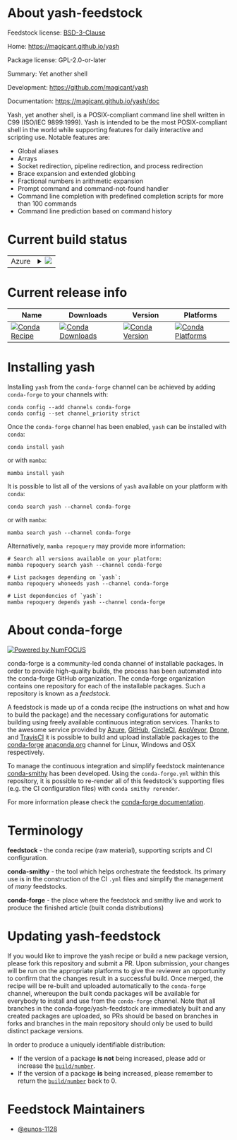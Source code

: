 About yash-feedstock
====================

Feedstock license: [BSD-3-Clause](https://github.com/conda-forge/yash-feedstock/blob/main/LICENSE.txt)

Home: https://magicant.github.io/yash

Package license: GPL-2.0-or-later

Summary: Yet another shell

Development: https://github.com/magicant/yash

Documentation: https://magicant.github.io/yash/doc

Yash, yet another shell, is a POSIX-compliant command line shell written in C99 (ISO/IEC 9899:1999).
Yash is intended to be the most POSIX-compliant shell in the world while supporting features for daily interactive and scripting use.
Notable features are:
  - Global aliases
  - Arrays
  - Socket redirection, pipeline redirection, and process redirection
  - Brace expansion and extended globbing
  - Fractional numbers in arithmetic expansion
  - Prompt command and command-not-found handler
  - Command line completion with predefined completion scripts for more than 100 commands
  - Command line prediction based on command history

Current build status
====================


<table>
    
  <tr>
    <td>Azure</td>
    <td>
      <details>
        <summary>
          <a href="https://dev.azure.com/conda-forge/feedstock-builds/_build/latest?definitionId=25082&branchName=main">
            <img src="https://dev.azure.com/conda-forge/feedstock-builds/_apis/build/status/yash-feedstock?branchName=main">
          </a>
        </summary>
        <table>
          <thead><tr><th>Variant</th><th>Status</th></tr></thead>
          <tbody><tr>
              <td>linux_64</td>
              <td>
                <a href="https://dev.azure.com/conda-forge/feedstock-builds/_build/latest?definitionId=25082&branchName=main">
                  <img src="https://dev.azure.com/conda-forge/feedstock-builds/_apis/build/status/yash-feedstock?branchName=main&jobName=linux&configuration=linux%20linux_64_" alt="variant">
                </a>
              </td>
            </tr><tr>
              <td>osx_64</td>
              <td>
                <a href="https://dev.azure.com/conda-forge/feedstock-builds/_build/latest?definitionId=25082&branchName=main">
                  <img src="https://dev.azure.com/conda-forge/feedstock-builds/_apis/build/status/yash-feedstock?branchName=main&jobName=osx&configuration=osx%20osx_64_" alt="variant">
                </a>
              </td>
            </tr>
          </tbody>
        </table>
      </details>
    </td>
  </tr>
</table>

Current release info
====================

| Name | Downloads | Version | Platforms |
| --- | --- | --- | --- |
| [![Conda Recipe](https://img.shields.io/badge/recipe-yash-green.svg)](https://anaconda.org/conda-forge/yash) | [![Conda Downloads](https://img.shields.io/conda/dn/conda-forge/yash.svg)](https://anaconda.org/conda-forge/yash) | [![Conda Version](https://img.shields.io/conda/vn/conda-forge/yash.svg)](https://anaconda.org/conda-forge/yash) | [![Conda Platforms](https://img.shields.io/conda/pn/conda-forge/yash.svg)](https://anaconda.org/conda-forge/yash) |

Installing yash
===============

Installing `yash` from the `conda-forge` channel can be achieved by adding `conda-forge` to your channels with:

```
conda config --add channels conda-forge
conda config --set channel_priority strict
```

Once the `conda-forge` channel has been enabled, `yash` can be installed with `conda`:

```
conda install yash
```

or with `mamba`:

```
mamba install yash
```

It is possible to list all of the versions of `yash` available on your platform with `conda`:

```
conda search yash --channel conda-forge
```

or with `mamba`:

```
mamba search yash --channel conda-forge
```

Alternatively, `mamba repoquery` may provide more information:

```
# Search all versions available on your platform:
mamba repoquery search yash --channel conda-forge

# List packages depending on `yash`:
mamba repoquery whoneeds yash --channel conda-forge

# List dependencies of `yash`:
mamba repoquery depends yash --channel conda-forge
```


About conda-forge
=================

[![Powered by
NumFOCUS](https://img.shields.io/badge/powered%20by-NumFOCUS-orange.svg?style=flat&colorA=E1523D&colorB=007D8A)](https://numfocus.org)

conda-forge is a community-led conda channel of installable packages.
In order to provide high-quality builds, the process has been automated into the
conda-forge GitHub organization. The conda-forge organization contains one repository
for each of the installable packages. Such a repository is known as a *feedstock*.

A feedstock is made up of a conda recipe (the instructions on what and how to build
the package) and the necessary configurations for automatic building using freely
available continuous integration services. Thanks to the awesome service provided by
[Azure](https://azure.microsoft.com/en-us/services/devops/), [GitHub](https://github.com/),
[CircleCI](https://circleci.com/), [AppVeyor](https://www.appveyor.com/),
[Drone](https://cloud.drone.io/welcome), and [TravisCI](https://travis-ci.com/)
it is possible to build and upload installable packages to the
[conda-forge](https://anaconda.org/conda-forge) [anaconda.org](https://anaconda.org/)
channel for Linux, Windows and OSX respectively.

To manage the continuous integration and simplify feedstock maintenance
[conda-smithy](https://github.com/conda-forge/conda-smithy) has been developed.
Using the ``conda-forge.yml`` within this repository, it is possible to re-render all of
this feedstock's supporting files (e.g. the CI configuration files) with ``conda smithy rerender``.

For more information please check the [conda-forge documentation](https://conda-forge.org/docs/).

Terminology
===========

**feedstock** - the conda recipe (raw material), supporting scripts and CI configuration.

**conda-smithy** - the tool which helps orchestrate the feedstock.
                   Its primary use is in the construction of the CI ``.yml`` files
                   and simplify the management of *many* feedstocks.

**conda-forge** - the place where the feedstock and smithy live and work to
                  produce the finished article (built conda distributions)


Updating yash-feedstock
=======================

If you would like to improve the yash recipe or build a new
package version, please fork this repository and submit a PR. Upon submission,
your changes will be run on the appropriate platforms to give the reviewer an
opportunity to confirm that the changes result in a successful build. Once
merged, the recipe will be re-built and uploaded automatically to the
`conda-forge` channel, whereupon the built conda packages will be available for
everybody to install and use from the `conda-forge` channel.
Note that all branches in the conda-forge/yash-feedstock are
immediately built and any created packages are uploaded, so PRs should be based
on branches in forks and branches in the main repository should only be used to
build distinct package versions.

In order to produce a uniquely identifiable distribution:
 * If the version of a package **is not** being increased, please add or increase
   the [``build/number``](https://docs.conda.io/projects/conda-build/en/latest/resources/define-metadata.html#build-number-and-string).
 * If the version of a package **is** being increased, please remember to return
   the [``build/number``](https://docs.conda.io/projects/conda-build/en/latest/resources/define-metadata.html#build-number-and-string)
   back to 0.

Feedstock Maintainers
=====================

* [@eunos-1128](https://github.com/eunos-1128/)

